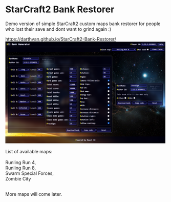 # StarCraft2 Bank Restorer
Demo version of simple StarCraft2 custom maps bank restorer for people who lost their save and dont want to grind again :)

https://darthvan.github.io/StarCraft2-Bank-Restorer/<br/>
<img src="./img.png" alt="img.png" width="500" />

List of available maps:<br/><br/>
Runling Run 4,<br/>
Runling Run 8,<br/>
Swarm Special Forces,<br/>
Zombie City<br/><br/>

More maps will come later.
